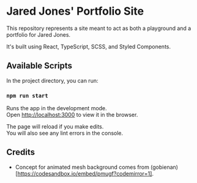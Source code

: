 # Jared Jones' Portfolio Site

This repository represents a site meant to act as both a playground and a portfolio for Jared Jones.

It's built using React, TypeScript, SCSS, and Styled Components.

## Available Scripts

In the project directory, you can run:

### `npm run start`

Runs the app in the development mode.\
Open [http://localhost:3000](http://localhost:3000) to view it in the browser.

The page will reload if you make edits.\
You will also see any lint errors in the console.

## Credits

- Concept for animated mesh background comes from (gobienan)[https://codesandbox.io/embed/pmugf?codemirror=1].
